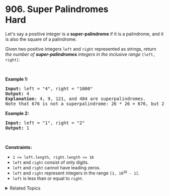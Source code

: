 
# 906. Super Palindromes<br> Hard

<p>Let&#39;s say a positive integer is a <strong>super-palindrome</strong> if it is a palindrome, and it is also the square of a palindrome.</p>

<p>Given two positive integers <code>left</code> and <code>right</code> represented as strings, return <em>the number of <strong>super-palindromes</strong> integers in the inclusive range</em> <code>[left, right]</code>.</p>

<p>&nbsp;</p>
<p><strong>Example 1:</strong></p>

<pre>
<strong>Input:</strong> left = &quot;4&quot;, right = &quot;1000&quot;
<strong>Output:</strong> 4
<strong>Explanation</strong>: 4, 9, 121, and 484 are superpalindromes.
Note that 676 is not a superpalindrome: 26 * 26 = 676, but 26 is not a palindrome.
</pre>

<p><strong>Example 2:</strong></p>

<pre>
<strong>Input:</strong> left = &quot;1&quot;, right = &quot;2&quot;
<strong>Output:</strong> 1
</pre>

<p>&nbsp;</p>
<p><strong>Constraints:</strong></p>

<ul>
	<li><code>1 &lt;= left.length, right.length &lt;= 18</code></li>
	<li><code>left</code> and <code>right</code> consist of only digits.</li>
	<li><code>left</code> and <code>right</code> cannot have leading zeros.</li>
	<li><code>left</code> and <code>right</code> represent integers in the range <code>[1, 10<sup>18</sup> - 1]</code>.</li>
	<li><code>left</code> is less than or equal to <code>right</code>.</li>
</ul>


<details>

<summary> Related Topics </summary>

-	`Math`
-	`Enumeration`

</details>

